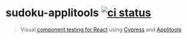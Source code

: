 # sudoku-applitools [![ci status][ci image]][ci url]

> Visual [component testing for React](https://github.com/bahmutov/cypress-react-unit-test) using [Cypress](https://www.cypress.io/) and [Applitools](https://applitools.com/)

[ci image]: https://github.com/bahmutov/sudoku-applitools/workflows/main/badge.svg?branch=main
[ci url]: https://github.com/bahmutov/sudoku-applitools/actions
